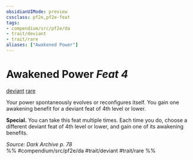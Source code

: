 ```yaml
---
obsidianUIMode: preview
cssclass: pf2e,pf2e-feat
tags:
- compendium/src/pf2e/da
- trait/deviant
- trait/rare
aliases: ["Awakened Power"]
---
```

# Awakened Power  *Feat 4*  
[deviant](/rules/traits/deviant-da.md)  [rare](/rules/traits/rare.md)  


Your power spontaneously evolves or reconfigures itself. You gain one awakening benefit for a deviant feat of 4th level or lower.

**Special.** You can take this feat multiple times. Each time you do, choose a different deviant feat of 4th level or lower, and gain one of its awakening benefits.

*Source: Dark Archive p. 78*  
%% #compendium/src/pf2e/da #trait/deviant #trait/rare %%
